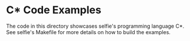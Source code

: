 # C\* Code Examples

The code in this directory showcases selfie's programming language C\*. See selfie's Makefile for more details on how to build the examples.